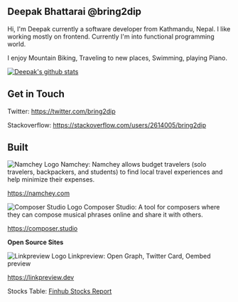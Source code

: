 ## Deepak Bhattarai @bring2dip

Hi, I'm Deepak currently a software developer from Kathmandu, Nepal. I like working mostly on frontend. Currently I'm into functional programming world.

I enjoy Mountain Biking, Traveling to new places, Swimming, playing Piano.

[![Deepak's github stats](https://github-readme-stats.vercel.app/api?username=bring2dip&count_private=true&show_icons=true)](https://github.com/bring2dip)


## Get in Touch
Twitter: https://twitter.com/bring2dip

Stackoverflow: https://stackoverflow.com/users/2614005/bring2dip

## Built

![Namchey Logo](https://assets.namchey.group/production/assets/images/favicon.3d5a43536612c44b4bc39eda2f2f59a4.ico) Namchey: Namchey allows budget travelers (solo travelers, backpackers, and students) to find local travel experiences and help minimize their expenses.

https://namchey.com

![Composer Studio Logo](https://composer-studio-test.s3.eu-central-1.amazonaws.com/favicon.ico) Composer Studio: A tool for composers where they can compose musical phrases online and share it with others.

https://composer.studio

**Open Source Sites**

![Linkpreview Logo](https://linkpreview.dev/assets/images/favicon.ac8e61eea45af5c9139f220d43565596.ico) Linkpreview: Open Graph, Twitter Card, Oembed preview

https://linkpreview.dev

Stocks Table: [Finhub Stocks Report](https://bring2dip.github.io/stocks/)

<!--
**bring2dip/bring2dip** is a ✨ _special_ ✨ repository because its `README.md` (this file) appears on your GitHub profile.

Here are some ideas to get you started:

- 🔭 I’m currently working on ...
- 🌱 I’m currently learning ...
- 👯 I’m looking to collaborate on ...
- 🤔 I’m looking for help with ...
- 💬 Ask me about ...
- 📫 How to reach me: ...
- 😄 Pronouns: ...
- ⚡ Fun fact: ...
-->
